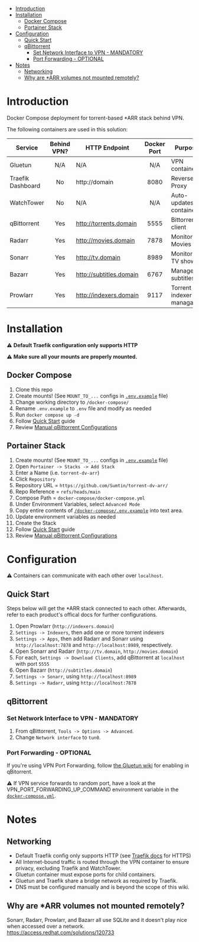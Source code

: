 - [Introduction](#introduction)
- [Installation](#installation)
  - [Docker Compose](#docker-compose)
  - [Portainer Stack](#portainer-stack)
- [Configuration](#configuration)
  - [Quick Start](#quick-start)
  - [qBittorrent](#qbittorrent)
    - [Set Network Interface to VPN - MANDATORY](#set-network-interface-to-vpn---mandatory)
    - [Port Forwarding - OPTIONAL](#port-forwarding---optional)
- [Notes](#notes)
  - [Networking](#networking)
  - [Why are \*ARR volumes not mounted remotely?](#why-are-arr-volumes-not-mounted-remotely)


# Introduction
Docker Compose deployment for torrent-based *ARR stack behind VPN.

The following containers are used in this solution:

| Service | Behind VPN? | HTTP Endpoint | Docker Port | Purpose | Official Docs |
|---|:---:|---|:---:|---|---|
|Gluetun|N/A|N/A|N/A|VPN container|https://github.com/qdm12/gluetun-wiki|
|Traefik Dashboard|No|http://domain|8080|Reverse Proxy|https://doc.traefik.io/|
|WatchTower|No|N/A|N/A|Auto-updates containers|https://github.com/containrrr/watchtower| 
|qBittorrent|Yes|http://torrents.domain|5555|Bittorrent client|https://github.com/qbittorrent/qBittorrent/wiki|
|Radarr|Yes|http://movies.domain|7878|Monitors Movies|https://wiki.servarr.com/radarr|
|Sonarr|Yes|http://tv.domain|8989|Monitors TV shows|https://wiki.servarr.com/en/sonarr|
|Bazarr|Yes|http://subtitles.domain|6767|Manages subtitles|https://www.bazarr.media/|
|Prowlarr|Yes|http://indexers.domain|9117|Torrent indexer managager |https://wiki.servarr.com/en/prowlarr|

# Installation

:warning: **Default Traefik configuration only supports HTTP**

:warning: **Make sure all your mounts are properly mounted.**

## Docker Compose

1. Clone this repo
2. Create mounts! (See `MOUNT_TO_...` configs in [`.env.example`](ttps://github.com/Sumtin/torrent-dv-arr/blob/main/docker-compose/.env.exam) file)
3. Change working directory to `/docker-compose/`
4. Rename `.env.example` to `.env` file and modify as needed
6. Run `docker compose up -d`
7. Follow [Quick Start](#quick-start) guide
8. Review [Manual qBittorrent Configurations](#manual-qbittorrent-configurations)

## Portainer Stack

1. Create mounts! (See `MOUNT_TO_...` configs in [`.env.example`](ttps://github.com/Sumtin/torrent-dv-arr/blob/main/docker-compose/.env.exam) file)
2. Open `Portainer -> Stacks -> Add Stack`
3. Enter a Name (i.e. `torrent-dv-arr`)
4. Click `Repository`
5. Repository URL = `https://github.com/Sumtin/torrent-dv-arr/`
6. Repo Reference = `refs/heads/main`
7. Compose Path = `docker-compose/docker-compose.yml`
8. Under Environment Variables, select `Advanced Mode`
9. Copy entire contents of [`/docker-compose/.env.example`](https://github.com/Sumtin/torrent-dv-arr/blob/main/docker-compose/.env.example) into text area.
10. Update environment variables as needed
11. Create the Stack
12. Follow [Quick Start](#quick-start) guide
13. Review [Manual qBittorrent Configurations](#manual-qbittorrent-configurations)


# Configuration

:warning: Containers can communicate with each other over `localhost`.

## Quick Start

Steps below will get the *ARR stack connected to each other. Afterwards, refer to each product's offical docs for further configurations.

1. Open Prowlarr (`http://indexers.domain`)
2. `Settings -> Indexers`, then add one or more torrent indexers
3. `Settings -> Apps`, then add Radarr and Sonarr using `http://localhost:7878` and `http://localhost:8989`, respectively.
4. Open Sonarr and Radarr (`http://tv.domain`, `http://movies.domain`)
5. For each, `Settings -> Download Clients`, add qBittorrent at `localhost` with port `5555`
6. Open Bazarr (`http://subtitles.domain`)
7. `Settings -> Sonarr`, using `http://localhost:8989`
8. `Settings -> Radarr`, using `http://localhost:7878`

## qBittorrent

### Set Network Interface to VPN - MANDATORY

1. From qBittorrent, `Tools -> Options -> Advanced`.
2. Change `Network interface` to `tun0`.

### Port Forwarding - OPTIONAL

If you're using VPN Port Forwarding, follow [the Gluetun wiki](https://github.com/qdm12/gluetun-wiki/blob/main/setup/advanced/vpn-port-forwarding.md) for enabling in qBitorrent.

:warning: If VPN service forwards to random port, have a look at the VPN_PORT_FORWARDING_UP_COMMAND environment variable in the [`docker-compose.yml`](https://github.com/Sumtin/torrent-dv-arr/blob/main/docker-compose/docker-compose.yml).

# Notes

## Networking

- Default Traefik config only supports HTTP (see [Traefik docs](https://doc.traefik.io/) for HTTPS)
- All Internet-bound traffic is routed through the VPN container to ensure privacy, excluding Traefik and WatchTower.  
- Gluetun container must expose ports for child containers.
- Gluetun and Traefik share a bridge network as required by Traefik.
- DNS must be configured manually and is beyond the scope of this wiki.

## Why are *ARR volumes not mounted remotely?

Sonarr, Radarr, Prowlarr, and Bazarr all use SQLite and it doesn't play nice when accessed over a network. 
https://access.redhat.com/solutions/120733
